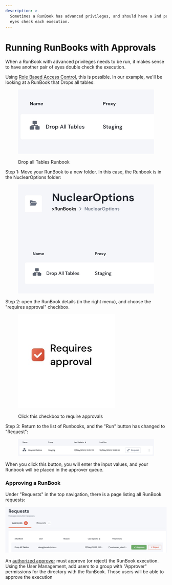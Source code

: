 ```yaml
---
description: >-
  Sometimes a RunBook has advanced privileges, and should have a 2nd pari of
  eyes check each execution.
---
```


# Running RunBooks with Approvals

When a RunBook with advanced privileges needs to be run, it makes sense to have another pair of eyes double check the execution. &#x20;



Using [Role Based Access Control](../../role-based-access-control/), this is possible.  In our example, we'll be looking at a RunBook that Drops all tables:

<figure><img src="../../../.gitbook/assets/Screenshot 2023-05-17 at 13.10.43.jpg" alt="The Drop all Tables Runbook"><figcaption><p>Drop all Tables Runbook</p></figcaption></figure>



Step 1: Move your RunBook to a new folder.  In this case, the Runbook is in the NuclearOptions folder:

<figure><img src="../../../.gitbook/assets/Screenshot 2023-05-17 at 13.12.34.jpg" alt=""><figcaption></figcaption></figure>

Step 2: open the RunBook details (in the right menu), and choose the  "requires approval" checkbox.

<figure><img src="../../../.gitbook/assets/Screenshot 2023-05-17 at 13.13.51.jpg" alt=""><figcaption><p>Click this checkbox to require approvals</p></figcaption></figure>

Step 3: Return to the list of Runbooks, and the "Run" button has changed to "Request":

<figure><img src="../../../.gitbook/assets/Screenshot 2023-05-17 at 13.16.53.jpg" alt=""><figcaption></figcaption></figure>

When you click this button, you will enter the input values, and your Runbook will be placed in the approver queue.

### Approving a RunBook

Under "Requests" in the top navigation, there is a page listing all RunBook requests:

![](<../../../.gitbook/assets/image (8).png>)

An [authorized approver](../../role-based-access-control/rbac-roles.md) must approve (or reject) the RunBook execution.  Using the User Management, add users to a group with "Approver" permissions for the directory with the RunBook.  Those users will be able to approve the execution





